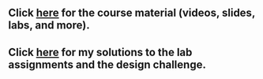 ## Click [here](https://www.master-micro.com/professional-courses/analog-ic-design) for the course material (videos, slides, labs, and more).  
## Click [here](https://drive.google.com/drive/folders/1yhpXJQZvkKNIF9NSDqzUh-pTT4FlshfW?usp=sharing) for my solutions to the lab assignments and the design challenge.
